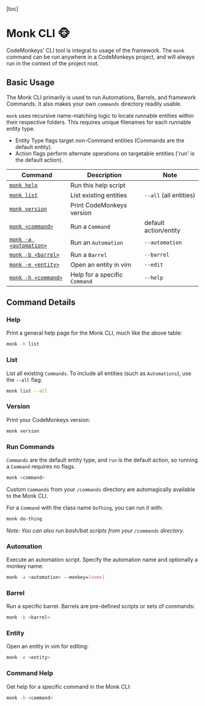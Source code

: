 [toc]

# Monk CLI 🐵

CodeMonkeys' CLI tool is integral to usage of the framework. The `monk` command can be run anywhere in a CodeMonkeys
project, and will always run in the context of the project root.

## Basic Usage

The Monk CLI primarily is used to run Automations, Barrels, and framework Commands. It also makes your own `commands`
directory readily usable.

`monk` uses recursive name-matching logic to locate runnable entities within their respective folders. This requires unique filenames for each runnable
entity type.

- Entity Type flags target non-Command entities (Commands are the default entity).
- Action flags perform alternate operations on targetable entities ('run' is the default action).

| Command                               | Description                   | Note                   |
|---------------------------------------|-------------------------------|------------------------|
| [`monk help`](#help)                  | Run this help script          |                        |
| [`monk list`](#list)                  | List existing entities        | `--all` (all entities) |
| [`monk version`](#version)            | Print CodeMonkeys version     |                        |
| [`monk <command>`](#command)          | Run a `Command`               | default action/entity  |
| [`monk -a <automation>`](#automation) | Run an `Automation `          | `--automation`         |
| [`monk -b <barrel>`](#barrel)         | Run a `Barrel`                | `--barrel`             |
| [`monk -e <entity>`](#entity)         | Open an entity in vim         | `--edit`               |
| [`monk -h <command>`](#command-help)  | Help for a specific `Command` | `--help`               |

## Command Details

### Help

Print a general help page for the Monk CLI, much like the above table:

```bash
monk -h list
```

### List

List all existing `Commands`. To include all entities (such as `Automations`), use the `--all` flag:

```bash
monk list --all
```

### Version

Print your CodeMonkeys version:

```bash
monk version
```

### Run Commands

`Commands` are the default entity type, and `run` is the default action, so running a `Command` requires no flags.

```bash
monk <command>
````

Custom `Commands` from your `/commands` directory are automagically available to the Monk CLI.

For a `Command` with the class name `DoThing`, you can run it with:

```bash
monk do-thing
```

_Note: You can also run bash/bat scripts from your `/commands` directory._

### Automation

Execute an automation script. Specify the automation name and optionally a monkey name:

```bash
monk -a <automation> --monkey=[name]
```

### Barrel

Run a specific barrel. Barrels are pre-defined scripts or sets of commands:

```bash
monk -b <barrel>
```

### Entity

Open an entity in vim for editing:

```bash
monk -e <entity>
```

### Command Help

Get help for a specific command in the Monk CLI:

```bash
monk -h <command>
```
